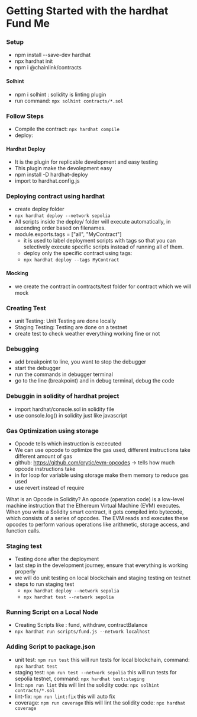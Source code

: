 # Getting Started with the hardhat Fund Me

### Setup
- npm install --save-dev hardhat
- npx hardhat init
- npm i @chainlink/contracts

#### Solhint
- npm i solhint : solidity is linting plugin 
- run command: ``` npx solhint contracts/*.sol ```

### Follow Steps
- Compile the contract: ``` npx hardhat compile ```
- deploy: 

#### Hardhat Deploy
- It is the plugin for replicable development and easy testing
- This plugin make the devolepment easy
- npm install -D hardhat-deploy
- import to hardhat.config.js

### Deploying contract using hardhat
- create deploy folder
- ``` npx hardhat deploy --network sepolia ```
- All scripts inside the deploy/ folder will execute automatically, in ascending order based on filenames.
- module.exports.tags = ["all", "MyContract"]  
    - it is used to label deployment scripts with tags so that you can selectively execute specific scripts instead of running all of them.
    - deploy only the specific contract using tags:
    - ``` npx hardhat deploy --tags MyContract ```

#### Mocking
- we create the contract in contracts/test folder for contract which we will mock

### Creating Test
- unit Testing: Unit Testing are done locally
- Staging Testing: Testing are done on a testnet
- create test to check weather everything working fine or not

### Debugging
- add breakpoint to line, you want to stop the debugger
- start the debugger
- run the commands in debugger terminal
- go to the line (breakpoint) and in debug terminal, debug the code

### Debuggin in solidity of hardhat project
- import hardhat/console.sol in solidity file
- use console.log() in solidity just like javascript

### Gas Optimization using storage 
- Opcode tells which instruction is excecuted
- We can use opcode to optimize the gas used, different instructions take different amount of gas
- github: https://github.com/crytic/evm-opcodes -> tells how much opcode instructions take
- in for loop for variable using storage make them memory to reduce gas used
- use revert instead of require

What is an Opcode in Solidity?
An opcode (operation code) is a low-level machine instruction that the Ethereum Virtual Machine (EVM) executes. When you write a Solidity smart contract, it gets compiled into bytecode, which consists of a series of opcodes. The EVM reads and executes these opcodes to perform various operations like arithmetic, storage access, and function calls.

### Staging test
- Testing done after the deployment
- last step in the development journey, ensure that everything is working properly
- we will do unit testing on local blockchain and staging testing on testnet
- steps to run staging test
    - ``` npx hardhat deploy --network sepolia ```
    - ``` npx hardhat test --network sepolia ```

### Running Script on a Local Node
- Creating Scripts like : fund, withdraw, contractBalance
- ``` npx hardhat run scripts/fund.js --network localhost ```

### Adding Script to package.json
- unit test: ``` npm run test ``` this will run tests for local blockchain, command: ``` npx hardhat test ```
- staging test: ``` npm run test --network sepolia ``` this will run tests for sepolia testnet, command: ``` npx hardhat test:staging ```
- lint: ``` npm run lint ``` this will lint the solidity code: ``` npx solhint contracts/*.sol ```
- lint-fix: ``` npm run lint:fix ``` this will auto fix 
- coverage: ``` npm run coverage ``` this will lint the solidity code: ``` npx hardhat coverage ```
